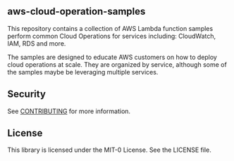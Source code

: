 ## aws-cloud-operation-samples

This repository contains a collection of AWS Lambda function samples perform common Cloud Operations for services including: CloudWatch, IAM, RDS and more.

The samples are designed to educate AWS customers on how to deploy cloud operations at scale. They are organized by service, although some of the samples maybe be leveraging multiple services.

## Security

See [CONTRIBUTING](CONTRIBUTING.md#security-issue-notifications) for more information.

## License

This library is licensed under the MIT-0 License. See the LICENSE file.